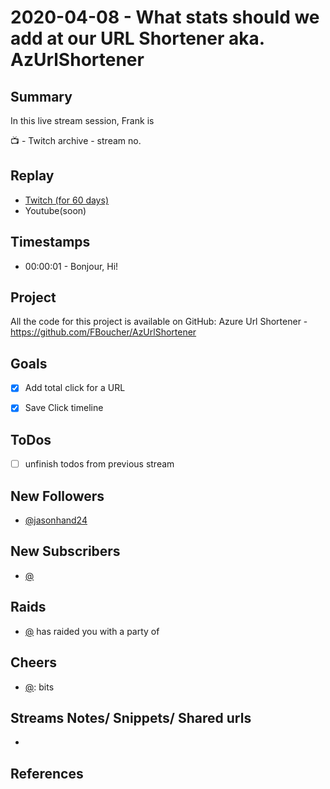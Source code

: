 
# 2020-04-08 - What stats should we add at our URL Shortener aka. AzUrlShortener

Summary
-------

In this live stream session, Frank is 

📺 - Twitch archive - stream no.

Replay
------

- [Twitch (for 60 days)](https://www.twitch.tv/videos/)
- Youtube(soon)


Timestamps
--------

- 00:00:01 - Bonjour, Hi!


Project
-------

All the code for this project is available on GitHub: Azure Url Shortener - https://github.com/FBoucher/AzUrlShortener



Goals
-----

- [X] Add total click for a URL
- [X] Save Click timeline



ToDos
-----
- [ ] unfinish todos from previous stream


New Followers
-------------

- [@jasonhand24](https://www.twitch.tv/jasonhand24)


New Subscribers
---------------

- [@](https://www.twitch.tv/)


Raids
------

- [@](https://www.twitch.tv/) has raided you with a party of 



Cheers
------

- [@](https://www.twitch.tv/):  bits



Streams Notes/ Snippets/ Shared urls
-----------------------------------

- 


References
----------

